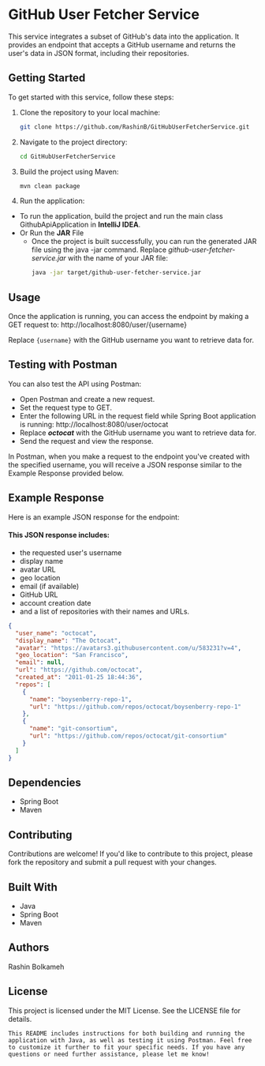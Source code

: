 # GitHub User Fetcher Service

This service integrates a subset of GitHub's data into the application. It provides an endpoint that accepts a GitHub
username and returns the user's data in JSON format, including their repositories.

## Getting Started

To get started with this service, follow these steps:

1. Clone the repository to your local machine:

    ```bash
    git clone https://github.com/RashinB/GitHubUserFetcherService.git
    ```

2. Navigate to the project directory:

    ```bash
    cd GitHubUserFetcherService
    ```

3. Build the project using Maven:

    ```bash
    mvn clean package
    ```

4. Run the application:
- To run the application, build the project and run the main class GithubApiApplication in **IntelliJ IDEA**.
- Or Run the **JAR** File 
  - Once the project is built successfully, you can run the generated JAR file using the java -jar command. Replace _github-user-fetcher-service.jar_ with the name of your JAR file:
      ```bash
      java -jar target/github-user-fetcher-service.jar
      ```

## Usage

Once the application is running, you can access the endpoint by making a GET request to: http://localhost:8080/user/{username}

Replace `{username}` with the GitHub username you want to retrieve data for.

## Testing with Postman

You can also test the API using Postman:

- Open Postman and create a new request.
- Set the request type to GET.
- Enter the following URL in the request field while Spring Boot application is running:
  http://localhost:8080/user/octocat
- Replace **_octocat_** with the GitHub username you want to retrieve data for.
- Send the request and view the response.

In Postman, when you make a request to the endpoint you've created with the specified username, you will receive a JSON
response similar to the Example Response provided below.

## Example Response

Here is an example JSON response for the endpoint:

#### This JSON response includes:

- the requested user's username
- display name
- avatar URL
- geo location
- email (if available)
- GitHub URL
- account creation date
- and a list of repositories with their names and URLs.

```json
{
  "user_name": "octocat",
  "display_name": "The Octocat",
  "avatar": "https://avatars3.githubusercontent.com/u/583231?v=4",
  "geo_location": "San Francisco",
  "email": null,
  "url": "https://github.com/octocat",
  "created_at": "2011-01-25 18:44:36",
  "repos": [
    {
      "name": "boysenberry-repo-1",
      "url": "https://github.com/repos/octocat/boysenberry-repo-1"
    },
    {
      "name": "git-consortium",
      "url": "https://github.com/repos/octocat/git-consortium"
    }
  ]
}
 ```

## Dependencies

- Spring Boot
- Maven

## Contributing

Contributions are welcome! If you'd like to contribute to this project, please fork the repository and submit a pull
request with your changes.

## Built With

- Java
- Spring Boot
- Maven

## Authors

Rashin Bolkameh

## License

This project is licensed under the MIT License. See the LICENSE file for details.

```
This README includes instructions for both building and running the application with Java, as well as testing it using Postman. Feel free to customize it further to fit your specific needs. If you have any questions or need further assistance, please let me know!
```